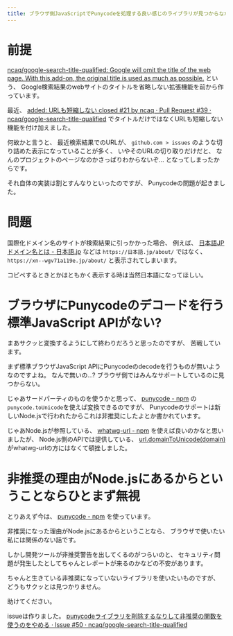 ```yaml
---
title: ブラウザ側JavaScriptでPunycodeを処理する良い感じのライブラリが見つからなかった
---
```


# 前提

[ncaq/google-search-title-qualified: Google will omit the title of the web page. With this add-on, the original title is used as much as possible.](https://github.com/ncaq/google-search-title-qualified)
という、
Google検索結果のwebサイトのタイトルを省略しない拡張機能を前から作っています。

最近、
[added: URLも短縮しない closed #21 by ncaq · Pull Request #39 · ncaq/google-search-title-qualified](https://github.com/ncaq/google-search-title-qualified/pull/39)
でタイトルだけではなくURLも短縮しない機能を付け加えました。

何故かと言うと、
最近検索結果でのURLが、
`github.com > issues`
のような切り詰めた表示になっていることが多く、
いやそのURLの切り取りだけだと、
なんのプロジェクトのページなのかさっぱりわからないぞ…
となってしまったからです。

それ自体の実装は割とすんなりといったのですが、
Punycodeの問題が起きました。

# 問題

国際化ドメイン名のサイトが検索結果に引っかかった場合、
例えば、
[日本語JPドメイン名とは - 日本語.jp](https://xn--wgv71a119e.jp/about/)
などは
`https://日本語.jp/about/`
ではなく、
`https://xn--wgv71a119e.jp/about/`
と表示されてしまいます。

コピペするときとかはともかく表示する時は当然日本語になってほしい。

# ブラウザにPunycodeのデコードを行う標準JavaScript APIがない?

まあサクッと変換するようにして終わりだろうと思ったのですが、
苦戦しています。

まず標準ブラウザJavaScript APIにPunycodeのdecodeを行うものが無いようなのですよね。
なんで無いの…?
ブラウザ側ではみんなサポートしているのに見つからない。

じゃあサードパーティのものを使うかと思って、
[punycode - npm](https://www.npmjs.com/package/punycode)
の`punycode.toUnicode`を使えば変換できるのですが、
Punycodeのサポートは新しいNode.jsで行われたからこれは非推奨にしたよとか書かれています。

じゃあNode.jsが参照している、
[whatwg-url - npm](https://www.npmjs.com/package/whatwg-url)
を使えば良いのかなと思いましたが、
Node.js側のAPIでは提供している、
[url.domainToUnicode(domain)](https://nodejs.org/docs/latest-v14.x/api/url.html#url_url_domaintounicode_domain)
がwhatwg-urlの方にはなくて頓挫しました。

# 非推奨の理由がNode.jsにあるからということならひとまず無視

とりあえず今は、
[punycode - npm](https://www.npmjs.com/package/punycode)
を使っています。

非推奨になった理由がNode.jsにあるからということなら、
ブラウザで使いたい私には関係のない話です。

しかし開発ツールが非推奨警告を出してくるのがつらいのと、
セキュリティ問題が発生したとしてちゃんとレポートが来るのかなどの不安があります。

ちゃんと生きている非推奨になっていないライブラリを使いたいものですが、
どうもサクッとは見つかりません。

助けてください。

issueは作りました。
[punycodeライブラリを削除するなりして非推奨の関数を使うのをやめる · Issue #50 · ncaq/google-search-title-qualified](https://github.com/ncaq/google-search-title-qualified/issues/50)
